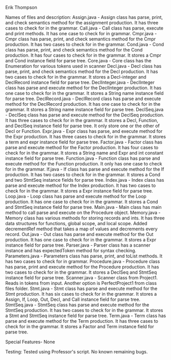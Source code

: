 Erik Thompson

Names of files and description:
Assign.java - Assign class has parse, print, and check semantics method for the assignment production. It has three cases to check for in the grammar.
Call.java - Call class has parse, execute and print methods. It has one case to check for in grammar.
Cmpr.java - Cmpr class has parse, print, and check semantics method for the Cmpr production. It has two cases to check for in the grammar.
Cond.java - Cond class has parse, print, and check semantics method for the Cond production. It has four cases to check for in the grammar. It stores a Cmpr and Cond instance field for parse tree.
Core.java - Core class has the Enumeration for various tokens used in scanner
Decl.java - Decl class has parse, print, and check semantics method for the Decl production. It has two cases to check for in the grammar. It stores a Decl-integer and DeclRecord instance field for parse tree.
DeclInteger.java - DeclInteger class has parse and execute method for the DeclInteger production. It has one case to check for in the grammar. It stores a String name instance field for parse tree.
DeclRecord.java - DeclRecord class has parse and execute method for the DeclRecord production. It has one case to check for in the grammar. It stores a String name instance field for parse tree.
DeclSeq.java - DeclSeq class has parse and execute method for the DeclSeq production. It has three cases to check for in the grammar. It stores a Decl, Function, and DeclSeq instance field for parse tree. It only store one or the other of Decl or Function.
Expr.java - Expr class has parse, and execute method for the Expr production. It has three cases to check for in the grammar. It stores a term and expr instance field for parse tree.
Factor.java - Factor class has parse and execute method for the Factor production. It has four cases to check for in the grammar. It stores a String name and Expr and int constant instance field for parse tree.
Function.java - Function class has parse and execute method for the Function production. It only has one case to check for in the grammar.
If.java - If class has parse and execute method for the If production. It has two cases to check for in the grammar. It stores a Cond and two StmtSeq instance fields for parse tree.
Index.java - Index class has parse and execute method for the Index production. It has two cases to check for in the grammar. It stores a Expr instance field for parse tree.
Loop.java - Loop class has parse and execute method for the Loop production. It has one case to check for in the grammar. It stores a Cond and StmtSeq instance field for parse tree.
Main.java - Main class has main method to call parse and execute on the Procedure object.
Memory.java - Memory class has various methods for storing records and ints. It has three data structures for functions, global scope, and local scope. Added decrementRef method that takes a map of values and decrements every record.
Out.java - Out class has parse and execute method for the Out production. It has one case to check for in the grammar. It stores a Expr instance field for parse tree.
Parser.java - Parser class has a scanner instance and has expectedToken method for syntax checking.
Parameters.java - Parameters class has parse, print, and toList methods. It has two cases to check for in grammar.
Procedure.java - Procedure class has parse, print and execute method for the Procedure production. It has two cases to check for in the grammar. It stores a DeclSeq and StmtSeq instance field for parse tree.
Scanner.java - Scanner class from Project1. Reads in tokens from input. Another option is PerfectProject1 from class files folder.
Stmt.java - Stmt class has parse and execute method for the Stmt production. It has six cases to check for in the grammar. It stores a Assign, If, Loop, Out, Decl, and Call instance field for parse tree.
StmtSeq.java - StmtSeq class has parse and execute method for the StmtSeq production. It has two cases to check for in the grammar. It stores a Stmt and StmtSeq instance field for parse tree.
Term.java - Term class has parse and execute method for the Term production. It has three cases to check for in the grammar. It stores a Factor and Term instance field for parse tree.

Special Features- None

Testing: Tested using Professor's script. No known remaining bugs.
